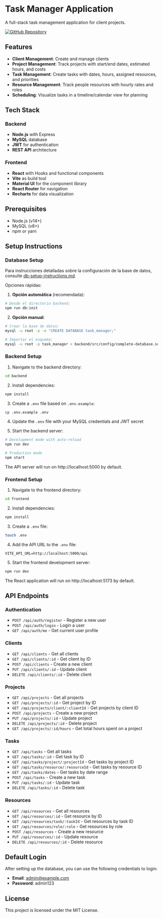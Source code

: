 # Task Manager Application

A full-stack task management application for client projects.

[![GitHub Repository](https://img.shields.io/badge/GitHub-Repository-blue.svg)](https://github.com/jlombardo-17/task-manager-anma)

## Features

- **Client Management**: Create and manage clients
- **Project Management**: Track projects with start/end dates, estimated hours, and costs
- **Task Management**: Create tasks with dates, hours, assigned resources, and priorities
- **Resource Management**: Track people resources with hourly rates and roles
- **Scheduling**: Visualize tasks in a timeline/calendar view for planning

## Tech Stack

### Backend
- **Node.js** with Express
- **MySQL** database
- **JWT** for authentication
- **REST API** architecture

### Frontend
- **React** with Hooks and functional components
- **Vite** as build tool
- **Material UI** for the component library
- **React Router** for navigation
- **Recharts** for data visualization

## Prerequisites

- Node.js (v14+)
- MySQL (v8+)
- npm or yarn

## Setup Instructions

### Database Setup

Para instrucciones detalladas sobre la configuración de la base de datos, consulte [db-setup-instructions.md](db-setup-instructions.md).

Opciones rápidas:

1. **Opción automática** (recomendada):
```bash
# Desde el directorio backend:
npm run db:init
```

2. **Opción manual**:
```bash
# Crear la base de datos:
mysql -u root -p -e "CREATE DATABASE task_manager;"

# Importar el esquema:
mysql -u root -p task_manager < backend/src/config/complete-database.sql
```

### Backend Setup

1. Navigate to the backend directory:
```bash
cd backend
```

2. Install dependencies:
```bash
npm install
```

3. Create a `.env` file based on `.env.example`:
```bash
cp .env.example .env
```

4. Update the `.env` file with your MySQL credentials and JWT secret

5. Start the backend server:
```bash
# Development mode with auto-reload
npm run dev

# Production mode
npm start
```

The API server will run on http://localhost:5000 by default.

### Frontend Setup

1. Navigate to the frontend directory:
```bash
cd frontend
```

2. Install dependencies:
```bash
npm install
```

3. Create a `.env` file:
```bash
touch .env
```

4. Add the API URL to the `.env` file:
```
VITE_API_URL=http://localhost:5000/api
```

5. Start the frontend development server:
```bash
npm run dev
```

The React application will run on http://localhost:5173 by default.

## API Endpoints

### Authentication
- `POST /api/auth/register` - Register a new user
- `POST /api/auth/login` - Login a user
- `GET /api/auth/me` - Get current user profile

### Clients
- `GET /api/clients` - Get all clients
- `GET /api/clients/:id` - Get client by ID
- `POST /api/clients` - Create a new client
- `PUT /api/clients/:id` - Update client
- `DELETE /api/clients/:id` - Delete client

### Projects
- `GET /api/projects` - Get all projects
- `GET /api/projects/:id` - Get project by ID
- `GET /api/projects/client/:clientId` - Get projects by client ID
- `POST /api/projects` - Create a new project
- `PUT /api/projects/:id` - Update project
- `DELETE /api/projects/:id` - Delete project
- `GET /api/projects/:id/hours` - Get total hours spent on a project

### Tasks
- `GET /api/tasks` - Get all tasks
- `GET /api/tasks/:id` - Get task by ID
- `GET /api/tasks/project/:projectId` - Get tasks by project ID
- `GET /api/tasks/resource/:resourceId` - Get tasks by resource ID
- `GET /api/tasks/dates` - Get tasks by date range
- `POST /api/tasks` - Create a new task
- `PUT /api/tasks/:id` - Update task
- `DELETE /api/tasks/:id` - Delete task

### Resources
- `GET /api/resources` - Get all resources
- `GET /api/resources/:id` - Get resource by ID
- `GET /api/resources/task/:taskId` - Get resources by task ID
- `GET /api/resources/role/:role` - Get resources by role
- `POST /api/resources` - Create a new resource
- `PUT /api/resources/:id` - Update resource
- `DELETE /api/resources/:id` - Delete resource

## Default Login

After setting up the database, you can use the following credentials to login:

- **Email**: admin@example.com
- **Password**: admin123

## License

This project is licensed under the MIT License.